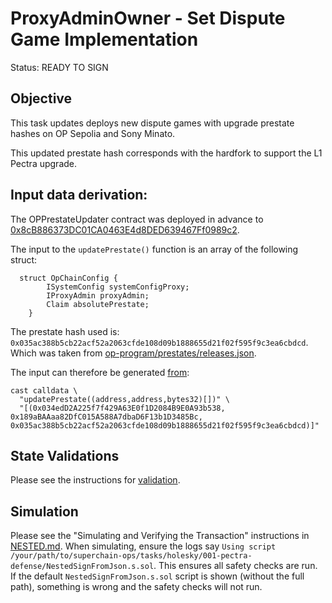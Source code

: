 # ProxyAdminOwner - Set Dispute Game Implementation

Status: READY TO SIGN

## Objective

This task updates deploys new dispute games with upgrade prestate hashes on OP Sepolia and Sony Minato.

This updated prestate hash corresponds with the hardfork to support the L1 Pectra upgrade.

## Input data derivation:

The OPPrestateUpdater contract was deployed in advance to [0x8cB886373DC01CA0463E4d8DED639467Ff0989c2](https://sepolia.etherscan.io/address/0x8cB886373DC01CA0463E4d8DED639467Ff0989c2).

The input to the `updatePrestate()` function is an array of the following struct:

```solidity
  struct OpChainConfig {
        ISystemConfig systemConfigProxy;
        IProxyAdmin proxyAdmin;
        Claim absolutePrestate;
    }
```

The prestate hash used is: `0x035ac388b5cb22acf52a2063cfde108d09b1888655d21f02f595f9c3ea6cbdcd`.
Which was taken from [op-program/prestates/releases.json](https://github.com/ethereum-optimism/optimism/blob/8d0dd96e494b2ba154587877351e87788336a4ec/op-program/prestates/releases.json#L9).

The input can therefore be generated [from](https://github.com/ethereum-optimism/superchain-registry/blob/fb6f538e17ee296b19536b03b8c73adc6041c60d/superchain/configs/sepolia/op.toml#L58-L59):

```
cast calldata \
  "updatePrestate((address,address,bytes32)[])" \
  "[(0x034edD2A225f7f429A63E0f1D2084B9E0A93b538, 0x189aBAAaa82DfC015A588A7dbaD6F13b1D3485Bc, 0x035ac388b5cb22acf52a2063cfde108d09b1888655d21f02f595f9c3ea6cbdcd)]"
```

## State Validations

Please see the instructions for [validation](./VALIDATION.md).

## Simulation

Please see the "Simulating and Verifying the Transaction" instructions in [NESTED.md](../../../NESTED.md).
When simulating, ensure the logs say `Using script /your/path/to/superchain-ops/tasks/holesky/001-pectra-defense/NestedSignFromJson.s.sol`.
This ensures all safety checks are run. If the default `NestedSignFromJson.s.sol` script is shown (without the full path), something is wrong and the safety checks will not run.
